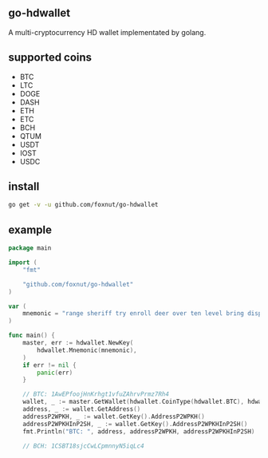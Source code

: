 ## go-hdwallet

A multi-cryptocurrency HD wallet implementated by golang.

## supported coins

- BTC
- LTC
- DOGE
- DASH
- ETH
- ETC
- BCH
- QTUM
- USDT
- IOST
- USDC

## install

```sh
go get -v -u github.com/foxnut/go-hdwallet
```

## example

```go
package main

import (
    "fmt"

    "github.com/foxnut/go-hdwallet"
)

var (
    mnemonic = "range sheriff try enroll deer over ten level bring display stamp recycle"
)

func main() {
    master, err := hdwallet.NewKey(
        hdwallet.Mnemonic(mnemonic),
    )
    if err != nil {
        panic(err)
    }

    // BTC: 1AwEPfoojHnKrhgt1vfuZAhrvPrmz7Rh4
    wallet, _ := master.GetWallet(hdwallet.CoinType(hdwallet.BTC), hdwallet.AddressIndex(1))
    address, _ := wallet.GetAddress()
    addressP2WPKH, _ := wallet.GetKey().AddressP2WPKH()
    addressP2WPKHInP2SH, _ := wallet.GetKey().AddressP2WPKHInP2SH()
    fmt.Println("BTC: ", address, addressP2WPKH, addressP2WPKHInP2SH)

    // BCH: 1CSBT18sjcCwLCpmnnyN5iqLc4
